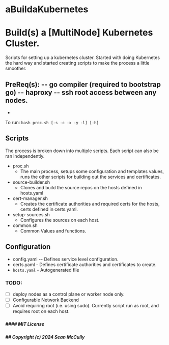 # aBuildaKubernetes
Build(s) a [MultiNode] Kubernetes Cluster.
=======================================================================
   Scripts for setting up a kubernetes cluster. Started with doing Kubernetes the hard way and started creating scripts to make the process a little smoother.

PreReq(s):
  -- go compiler (required to bootstrap go)
  -- haproxy
  -- ssh root access between any nodes.
  --
-
To run:
    `bash proc.sh [-s -c -x -y -l] [-h]`

## Scripts
The process is broken down into multiple scripts. Each script can also be ran independently.
* proc.sh
  - The main process, setups some configuration and templates values, runs the other scripts for building out the services and certificates.
* source-builder.sh
  - Clones and build the source repos on the hosts defined in hosts.yaml
* cert-manager.sh
  - Creates the certificate authorities and required certs for the hosts, certs defined in certs.yaml.
* setup-sources.sh
  - Configures the sources on each host.
* common.sh
  - Common Values and functions.


## Configuration

* config.yaml -- Defines service level configuration.
* certs.yaml - Defines certificate authorities and certificates to create.
* `hosts.yaml` - Autogenerated file

### TODO:
 - [ ] deploy nodes as a control plane or worker node only.
 - [ ] Configurable Network Backend
 - [ ] Avoid requiring root (i.e. using sudo). Currently script run as root, and requires root on each host.

##### ##########################################
##### #### MIT License #########################
##### ##  Copyright (c) 2024 Sean McCully
##### ##########################################

